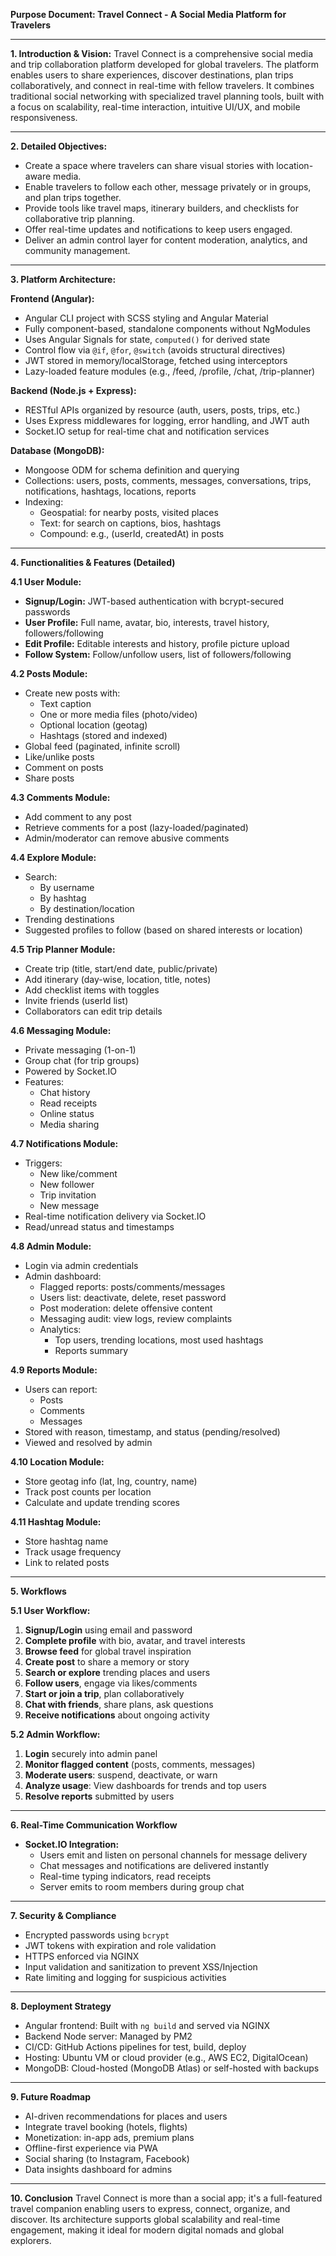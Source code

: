 **Purpose Document: Travel Connect - A Social Media Platform for Travelers**

---

**1. Introduction & Vision:**
Travel Connect is a comprehensive social media and trip collaboration platform developed for global travelers. The platform enables users to share experiences, discover destinations, plan trips collaboratively, and connect in real-time with fellow travelers. It combines traditional social networking with specialized travel planning tools, built with a focus on scalability, real-time interaction, intuitive UI/UX, and mobile responsiveness.

---

**2. Detailed Objectives:**
- Create a space where travelers can share visual stories with location-aware media.
- Enable travelers to follow each other, message privately or in groups, and plan trips together.
- Provide tools like travel maps, itinerary builders, and checklists for collaborative trip planning.
- Offer real-time updates and notifications to keep users engaged.
- Deliver an admin control layer for content moderation, analytics, and community management.

---

**3. Platform Architecture:**

**Frontend (Angular):**
- Angular CLI project with SCSS styling and Angular Material
- Fully component-based, standalone components without NgModules
- Uses Angular Signals for state, `computed()` for derived state
- Control flow via `@if`, `@for`, `@switch` (avoids structural directives)
- JWT stored in memory/localStorage, fetched using interceptors
- Lazy-loaded feature modules (e.g., /feed, /profile, /chat, /trip-planner)

**Backend (Node.js + Express):**
- RESTful APIs organized by resource (auth, users, posts, trips, etc.)
- Uses Express middlewares for logging, error handling, and JWT auth
- Socket.IO setup for real-time chat and notification services

**Database (MongoDB):**
- Mongoose ODM for schema definition and querying
- Collections: users, posts, comments, messages, conversations, trips, notifications, hashtags, locations, reports
- Indexing:
  - Geospatial: for nearby posts, visited places
  - Text: for search on captions, bios, hashtags
  - Compound: e.g., (userId, createdAt) in posts

---

**4. Functionalities & Features (Detailed)**

**4.1 User Module:**
- **Signup/Login:** JWT-based authentication with bcrypt-secured passwords
- **User Profile:** Full name, avatar, bio, interests, travel history, followers/following
- **Edit Profile:** Editable interests and history, profile picture upload
- **Follow System:** Follow/unfollow users, list of followers/following

**4.2 Posts Module:**
- Create new posts with:
  - Text caption
  - One or more media files (photo/video)
  - Optional location (geotag)
  - Hashtags (stored and indexed)
- Global feed (paginated, infinite scroll)
- Like/unlike posts
- Comment on posts
- Share posts

**4.3 Comments Module:**
- Add comment to any post
- Retrieve comments for a post (lazy-loaded/paginated)
- Admin/moderator can remove abusive comments

**4.4 Explore Module:**
- Search:
  - By username
  - By hashtag
  - By destination/location
- Trending destinations
- Suggested profiles to follow (based on shared interests or location)

**4.5 Trip Planner Module:**
- Create trip (title, start/end date, public/private)
- Add itinerary (day-wise, location, title, notes)
- Add checklist items with toggles
- Invite friends (userId list)
- Collaborators can edit trip details

**4.6 Messaging Module:**
- Private messaging (1-on-1)
- Group chat (for trip groups)
- Powered by Socket.IO
- Features:
  - Chat history
  - Read receipts
  - Online status
  - Media sharing

**4.7 Notifications Module:**
- Triggers:
  - New like/comment
  - New follower
  - Trip invitation
  - New message
- Real-time notification delivery via Socket.IO
- Read/unread status and timestamps

**4.8 Admin Module:**
- Login via admin credentials
- Admin dashboard:
  - Flagged reports: posts/comments/messages
  - Users list: deactivate, delete, reset password
  - Post moderation: delete offensive content
  - Messaging audit: view logs, review complaints
  - Analytics: 
    - Top users, trending locations, most used hashtags
    - Reports summary

**4.9 Reports Module:**
- Users can report:
  - Posts
  - Comments
  - Messages
- Stored with reason, timestamp, and status (pending/resolved)
- Viewed and resolved by admin

**4.10 Location Module:**
- Store geotag info (lat, lng, country, name)
- Track post counts per location
- Calculate and update trending scores

**4.11 Hashtag Module:**
- Store hashtag name
- Track usage frequency
- Link to related posts

---

**5. Workflows**

**5.1 User Workflow:**
1. **Signup/Login** using email and password
2. **Complete profile** with bio, avatar, and travel interests
3. **Browse feed** for global travel inspiration
4. **Create post** to share a memory or story
5. **Search or explore** trending places and users
6. **Follow users**, engage via likes/comments
7. **Start or join a trip**, plan collaboratively
8. **Chat with friends**, share plans, ask questions
9. **Receive notifications** about ongoing activity

**5.2 Admin Workflow:**
1. **Login** securely into admin panel
2. **Monitor flagged content** (posts, comments, messages)
3. **Moderate users**: suspend, deactivate, or warn
4. **Analyze usage**: View dashboards for trends and top users
5. **Resolve reports** submitted by users

---

**6. Real-Time Communication Workflow**
- **Socket.IO Integration:**
  - Users emit and listen on personal channels for message delivery
  - Chat messages and notifications are delivered instantly
  - Real-time typing indicators, read receipts
  - Server emits to room members during group chat

---

**7. Security & Compliance**
- Encrypted passwords using `bcrypt`
- JWT tokens with expiration and role validation
- HTTPS enforced via NGINX
- Input validation and sanitization to prevent XSS/Injection
- Rate limiting and logging for suspicious activities

---

**8. Deployment Strategy**
- Angular frontend: Built with `ng build` and served via NGINX
- Backend Node server: Managed by PM2
- CI/CD: GitHub Actions pipelines for test, build, deploy
- Hosting: Ubuntu VM or cloud provider (e.g., AWS EC2, DigitalOcean)
- MongoDB: Cloud-hosted (MongoDB Atlas) or self-hosted with backups

---

**9. Future Roadmap**
- AI-driven recommendations for places and users
- Integrate travel booking (hotels, flights)
- Monetization: in-app ads, premium plans
- Offline-first experience via PWA
- Social sharing (to Instagram, Facebook)
- Data insights dashboard for admins

---

**10. Conclusion**
Travel Connect is more than a social app; it's a full-featured travel companion enabling users to express, connect, organize, and discover. Its architecture supports global scalability and real-time engagement, making it ideal for modern digital nomads and global explorers.

